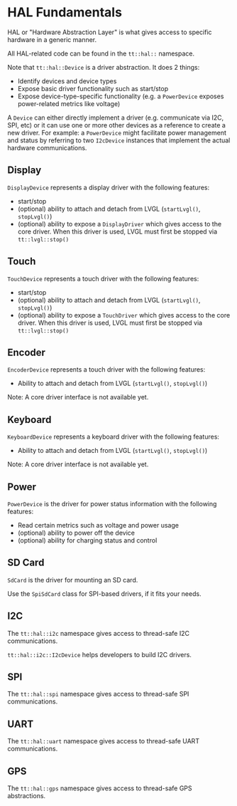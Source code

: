 # HAL Fundamentals

HAL or "Hardware Abstraction Layer" is what gives access to specific hardware in a generic manner.

All HAL-related code can be found in the `tt::hal::` namespace.

Note that `tt::hal::Device` is a driver abstraction. It does 2 things:
- Identify devices and device types
- Expose basic driver functionality such as start/stop
- Expose device-type-specific functionality (e.g. a `PowerDevice` exposes power-related metrics like voltage)

A `Device` can either directly implement a driver (e.g. communicate via I2C, SPI, etc) or it can use one or more other devices as a reference to create a new driver. For example: a `PowerDevice` might facilitate power management and status by referring to two `I2cDevice` instances that implement the actual hardware communications.

## Display

`DisplayDevice` represents a display driver with the following features:

- start/stop
- (optional) ability to attach and detach from LVGL (`startLvgl()`, `stopLvgl()`)
- (optional) ability to expose a `DisplayDriver` which gives access to the core driver. When this driver is used, LVGL must first be stopped via `tt::lvgl::stop()`

## Touch

`TouchDevice` represents a touch driver with the following features:
- start/stop
- (optional) ability to attach and detach from LVGL (`startLvgl()`, `stopLvgl()`)
- (optional) ability to expose a `TouchDriver` which gives access to the core driver. When this driver is used, LVGL must first be stopped via `tt::lvgl::stop()`

## Encoder

`EncoderDevice` represents a touch driver with the following features:
- Ability to attach and detach from LVGL (`startLvgl()`, `stopLvgl()`)

Note: A core driver interface is not available yet.

## Keyboard

`KeyboardDevice` represents a keyboard driver with the following features:
- Ability to attach and detach from LVGL (`startLvgl()`, `stopLvgl()`)

Note: A core driver interface is not available yet.

## Power

`PowerDevice` is the driver for power status information with the following features:
- Read certain metrics such as voltage and power usage
- (optional) ability to power off the device
- (optional) ability for charging status and control

## SD Card

`SdCard` is the driver for mounting an SD card.

Use the `SpiSdCard` class for SPI-based drivers, if it fits your needs.

## I2C

The `tt::hal::i2c` namespace gives access to thread-safe I2C communications.

`tt::hal::i2c::I2cDevice` helps developers to build I2C drivers.

## SPI

The `tt::hal::spi` namespace gives access to thread-safe SPI communications.

## UART

The `tt::hal::uart` namespace gives access to thread-safe UART communications.

## GPS

The `tt::hal::gps` namespace gives access to thread-safe GPS abstractions.

